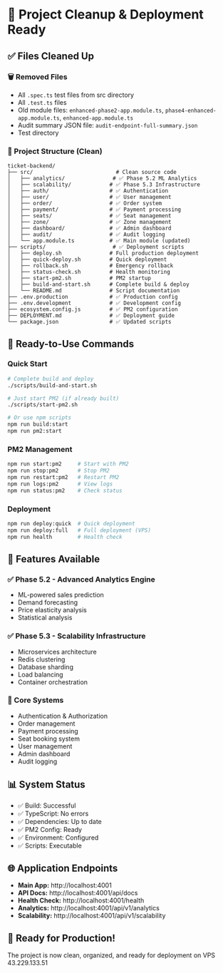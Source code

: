 # 🎯 Project Cleanup & Deployment Ready

## ✅ Files Cleaned Up

### 🗑️ Removed Files
- All `.spec.ts` test files from src directory
- All `.test.ts` files
- Old module files: `enhanced-phase2-app.module.ts`, `phase4-enhanced-app.module.ts`, `enhanced-app.module.ts`
- Audit summary JSON file: `audit-endpoint-full-summary.json`
- Test directory

### 📁 Project Structure (Clean)
```
ticket-backend/
├── src/                          # Clean source code
│   ├── analytics/               # ✅ Phase 5.2 ML Analytics
│   ├── scalability/            # ✅ Phase 5.3 Infrastructure
│   ├── auth/                   # ✅ Authentication
│   ├── user/                   # ✅ User management
│   ├── order/                  # ✅ Order system
│   ├── payment/                # ✅ Payment processing
│   ├── seats/                  # ✅ Seat management
│   ├── zone/                   # ✅ Zone management
│   ├── dashboard/              # ✅ Admin dashboard
│   ├── audit/                  # ✅ Audit logging
│   └── app.module.ts           # ✅ Main module (updated)
├── scripts/                     # ✅ Deployment scripts
│   ├── deploy.sh               # Full production deployment
│   ├── quick-deploy.sh         # Quick deployment
│   ├── rollback.sh             # Emergency rollback
│   ├── status-check.sh         # Health monitoring
│   ├── start-pm2.sh            # PM2 startup
│   ├── build-and-start.sh      # Complete build & deploy
│   └── README.md               # Script documentation
├── .env.production             # ✅ Production config
├── .env.development            # ✅ Development config
├── ecosystem.config.js         # ✅ PM2 configuration
├── DEPLOYMENT.md               # ✅ Deployment guide
└── package.json                # ✅ Updated scripts
```

## 🚀 Ready-to-Use Commands

### Quick Start
```bash
# Complete build and deploy
./scripts/build-and-start.sh

# Just start PM2 (if already built)
./scripts/start-pm2.sh

# Or use npm scripts
npm run build:start
npm run pm2:start
```

### PM2 Management
```bash
npm run start:pm2     # Start with PM2
npm run stop:pm2      # Stop PM2
npm run restart:pm2   # Restart PM2
npm run logs:pm2      # View logs
npm run status:pm2    # Check status
```

### Deployment
```bash
npm run deploy:quick  # Quick deployment
npm run deploy:full   # Full deployment (VPS)
npm run health        # Health check
```

## 🎯 Features Available

### ✅ Phase 5.2 - Advanced Analytics Engine
- ML-powered sales prediction
- Demand forecasting
- Price elasticity analysis
- Statistical analysis

### ✅ Phase 5.3 - Scalability Infrastructure
- Microservices architecture
- Redis clustering
- Database sharding
- Load balancing
- Container orchestration

### 🔧 Core Systems
- Authentication & Authorization
- Order management
- Payment processing
- Seat booking system
- User management
- Admin dashboard
- Audit logging

## 📊 System Status
- ✅ Build: Successful
- ✅ TypeScript: No errors
- ✅ Dependencies: Up to date
- ✅ PM2 Config: Ready
- ✅ Environment: Configured
- ✅ Scripts: Executable

## 🌐 Application Endpoints
- **Main App:** http://localhost:4001
- **API Docs:** http://localhost:4001/api/docs
- **Health Check:** http://localhost:4001/health
- **Analytics:** http://localhost:4001/api/v1/analytics
- **Scalability:** http://localhost:4001/api/v1/scalability

## 🎉 Ready for Production!
The project is now clean, organized, and ready for deployment on VPS 43.229.133.51
